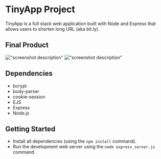 # TinyApp Project

TinyApp is a full stack web application built with Node and Express that allows users to shorten long URL (aka bit.ly).

## Final Product

!["screenshot description"](#)
!["screenshot description"](#)

## Dependencies

- bcrypt
- body-parser
- cookie-session
- EJS
- Express
- Node.js

## Getting Started

- Install all dependencies (using the `npm install` command).
- Run the development web server using the `node express_server.js` command.